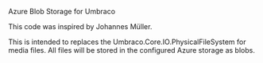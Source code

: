 Azure Blob Storage for Umbraco

This code was inspired by Johannes Müller.

This is intended to replaces the Umbraco.Core.IO.PhysicalFileSystem for media files. 
All files will be stored in the configured Azure storage as blobs.
